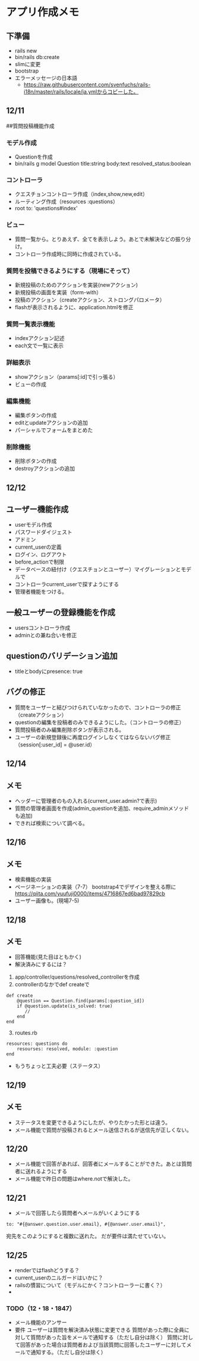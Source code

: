 # アプリ作成メモ
## 下準備
- rails new
- bin/rails db:create
- slimに変更
- bootstrap
- エラーメッセージの日本語
    - https://raw.githubusercontent.com/svenfuchs/rails-i18n/master/rails/locale/ja.ymlからコピーした。

## 12/11
##質問投稿機能作成
### モデル作成
- Questionを作成
-  bin/rails g model Question title:string body:text resolved_status:boolean
### コントローラ
- クエスチョンコントローラ作成（index,show,new,edit）
- ルーティング作成（resources :questions）
- root to: 'questions#index'
### ビュー
- 質問一覧から。とりあえず、全てを表示しよう。あとで未解決などの振り分け。
- コントローラ作成時に同時に作成されている。
### 質問を投稿できるようにする（現場にそって）
- 新規投稿のためのアクションを実装(newアクション)
- 新規投稿の画面を実装（form-with）
- 投稿のアクション（createアクション、ストロングパロメータ）
- flashが表示されるように、application.htmlを修正
### 質問一覧表示機能
- indexアクション記述
- each文で一覧に表示
### 詳細表示
- showアクション（params[:id]で引っ張る）
- ビューの作成
### 編集機能
- 編集ボタンの作成
- editとupdateアクションの追加
- パーシャルでフォームをまとめた
### 削除機能
- 削除ボタンの作成
- destroyアクションの追加


## 12/12
## ユーザー機能作成
- userモデル作成
- パスワードダイジェスト
- アドミン
- current_userの定義
- ログイン、ログアウト
- before_actionで制限
- データベースの紐付け（クエスチョンとユーザー）マイグレーションとモデルで
- コントローラcurrent_userで探すようにする
- 管理者機能をつける。

## 一般ユーザーの登録機能を作成
- usersコントローラ作成
- adminとの兼ね合いを修正

## questionのバリデーション追加
- titleとbodyにpresence: true

## バグの修正
- 質問をユーザーと結びつけられていなかったので、コントローラの修正（createアクション）
- questionの編集を投稿者のみできるようにした。（コントローラの修正）
- 質問投稿者のみ編集削除ボタンが表示される。
- ユーザーの新規登録後に再度ログインしなくてはならないバグ修正（session[:user_id] = @user.id）

## 12/14
## メモ
- ヘッダーに管理者のもの入れる(current_user.admin?で表示)
- 質問の管理者画面を作成(admin_questionを追加、require_adminメソッドも追加)
- できれば検索について調べる。

## 12/16
## メモ
- 検索機能の実装
- ページネーションの実装（7-7）
 bootstrap4でデザインを整える際に  https://qiita.com/yuufuji0000/items/4716867ed6bad97829cb
- ユーザー画像も。(現場7-5)

## 12/18
## メモ
- 回答機能(見た目はともかく)
- 解決済みにするには？ 
1. app/controller/questions/resolved_controllerを作成
2. controllerのなかでdef createで 
```
def create
    @question == Question.find(params[:question_id])
    if @question.update(is_solved: true)
       //
    end
end
```
3. routes.rb
```
resources: questions do
    resourses: resolved, module: :question
end
```
- もうちょっと工夫必要（ステータス）

## 12/19
## メモ
- ステータスを変更できるようにしたが、やりたかった形とは違う。
- メール機能で質問が投稿されるとメール送信されるが送信先が正しくない。

## 12/20
- メール機能で回答があれば、回答者にメールすることができた。あとは質問者に送れるようにする
- メール機能で昨日の問題はwhere.notで解決した。

## 12/21
- メールで回答したら質問者へメールがいくようにする
```
to: "#{@answer.question.user.email}, #{@answer.user.email}",
```
宛先をこのようにすると複数に送れた。
だが要件は満たせていない。

## 12/25
- renderではflashどうする？
- current_userのニルガードはいかに？
- railsの慣習について（モデルにかく？コントローラーに書く？）
- 
  


### TODO（12・18・1847）
- メール機能のアンサー
- 要件
  ユーザーは質問を解決済み状態に変更できる
  質問があった際に全員に対して質問があった旨をメールで通知する（ただし自分は除く）
  質問に対して回答があった場合は質問者および当該質問に回答したユーザーに対してメールで通知する。（ただし自分は除く）
  



